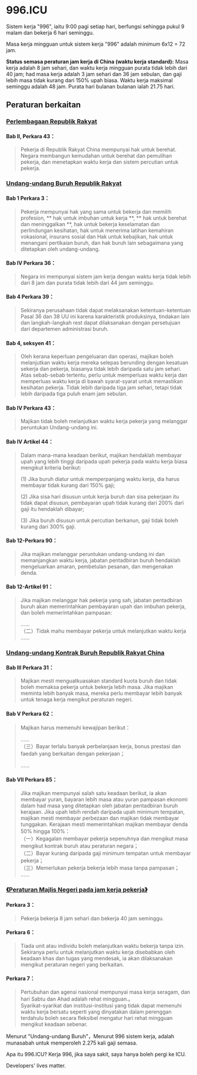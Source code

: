 996.ICU
===
Sistem kerja "996", iaitu 9:00 pagi setiap hari, berfungsi sehingga pukul 9 malam dan bekerja 6 hari seminggu.

 Masa kerja mingguan untuk sistem kerja "996" adalah minimum 6x12 = 72 jam.

 **Status semasa peraturan jam kerja di China (waktu kerja standard):**
Masa kerja adalah 8 jam sehari, dan waktu kerja mingguan purata tidak lebih dari 40 jam; had masa kerja adalah 3 jam sehari dan 36 jam sebulan, dan gaji lebih masa tidak kurang dari 150% upah biasa. Waktu kerja maksimal seminggu adalah 48 jam. Purata hari bulanan bulanan ialah 21.75 hari. 

 ## Peraturan berkaitan

 ### [Perlembagaan Republik Rakyat](http://www.npc.gov.cn/npc/xinwen/2018-03/22/content_2052489.htm)

 #### Bab II, Perkara 43：

 > Pekerja di Republik Rakyat China mempunyai hak untuk berehat.
> Negara membangun kemudahan untuk berehat dan pemulihan pekerja, dan menetapkan waktu kerja dan sistem percutian untuk pekerja. 
 ### [Undang-undang Buruh Republik Rakyat](http://www.npc.gov.cn/npc/xinwen/2019-01/07/content_2070261.htm)

 #### Bab 1 Perkara 3：
> Pekerja mempunyai hak yang sama untuk bekerja dan memilih profesion, ** hak untuk imbuhan untuk kerja **, ** hak untuk berehat dan meninggalkan **, hak untuk bekerja keselamatan dan perlindungan kesihatan, hak untuk menerima latihan kemahiran vokasional, insurans sosial dan Hak untuk kebajikan, hak untuk menangani pertikaian buruh, dan hak buruh lain sebagaimana yang ditetapkan oleh undang-undang.

 #### Bab IV Perkara 36：  
 >
> Negara ini mempunyai sistem jam kerja dengan waktu kerja tidak lebih dari 8 jam dan purata tidak lebih dari 44 jam seminggu.

 #### Bab 4 Perkara 39：  
 >
> Sekiranya perusahaan tidak dapat melaksanakan ketentuan-ketentuan Pasal 36 dan 38 UU ini karena karakteristik produksinya, tindakan lain dan langkah-langkah rest dapat dilaksanakan dengan persetujuan dari departemen administrasi buruh.

 #### Bab 4, seksyen 41：    
> Oleh kerana keperluan pengeluaran dan operasi, majikan boleh melanjutkan waktu kerja mereka selepas berunding dengan kesatuan sekerja dan pekerja, biasanya tidak lebih daripada satu jam sehari. Atas sebab-sebab tertentu, perlu untuk memperluas waktu kerja dan memperluas waktu kerja di bawah syarat-syarat untuk memastikan kesihatan pekerja. Tidak lebih daripada tiga jam sehari, tetapi tidak lebih daripada tiga puluh enam jam sebulan.

 #### Bab IV Perkara 43：  
> Majikan tidak boleh melanjutkan waktu kerja pekerja yang melanggar peruntukan Undang-undang ini.

 #### Bab IV Artikel 44：  
> Dalam mana-mana keadaan berikut, majikan hendaklah membayar upah yang lebih tinggi daripada upah pekerja pada waktu kerja biasa mengikut kriteria berikut:
>
> (1) Jika buruh diatur untuk memperpanjang waktu kerja, dia harus membayar tidak kurang dari 150% gaji;
>
> (2) Jika sisa hari disusun untuk kerja buruh dan sisa pekerjaan itu tidak dapat disusun, pembayaran upah tidak kurang dari 200% dari gaji itu hendaklah dibayar;
>
> (3) Jika buruh disusun untuk percutian berkanun, gaji tidak boleh kurang dari 300% gaji.

 #### Bab 12-Perkara 90：  
> Jika majikan melanggar peruntukan undang-undang ini dan memanjangkan waktu kerja, jabatan pentadbiran buruh hendaklah mengeluarkan amaran, pembetulan pesanan, dan mengenakan denda.
 #### Bab 12-Artikel 91：  
> Jika majikan melanggar hak pekerja yang sah, jabatan pentadbiran buruh akan memerintahkan pembayaran upah dan imbuhan pekerja, dan boleh memerintahkan pampasan:
>
>  ……  
>  （二）Tidak mahu membayar pekerja untuk melanjutkan waktu kerja 
>  ……  
>
 ### [Undang-undang Kontrak Buruh Republik Rakyat China](http://www.npc.gov.cn/wxzl/gongbao/2013-04/15/content_1811058.htm)
 #### Bab III Perkara 31：
> Majikan mesti menguatkuasakan standard kuota buruh dan tidak boleh memaksa pekerja untuk bekerja lebih masa. Jika majikan meminta lebih banyak masa, mereka perlu membayar lebih banyak untuk tenaga kerja mengikut peraturan negeri.

 #### Bab V Perkara 62：
> Majikan harus memenuhi kewajipan berikut：
>
> ……  
> （三）Bayar terlalu banyak perbelanjaan kerja, bonus prestasi dan faedah yang berkaitan dengan pekerjaan；  
>
> ……  

 #### Bab VII Perkara 85：
> Jika majikan mempunyai salah satu keadaan berikut, ia akan membayar yuran, bayaran lebih masa atau yuran pampasan ekonomi dalam had masa yang ditetapkan oleh jabatan pentadbiran buruh kerajaan. Jika upah lebih rendah daripada upah minimum tempatan, majikan mesti membayar perbezaan dan majikan tidak membayar tunggakan. Kerajaan mesti memerintahkan majikan membayar denda 50% hingga 100%：  
>  （一）Kegagalan membayar pekerja sepenuhnya dan mengikut masa mengikut kontrak buruh atau peraturan negara；  
>  （二）Bayar kurang daripada gaji minimum tempatan untuk membayar pekerja；  
>  （三）Memerlukan pekerja bekerja lebih masa tanpa pampasan；  
……  
 ### [《Peraturan Majlis Negeri pada jam kerja pekerja》](http://www.mohrss.gov.cn/SYrlzyhshbzb/zcfg/flfg/xzfg/201604/t20160412_237909.html)
 #### Perkara 3：
> Pekerja bekerja 8 jam sehari dan bekerja 40 jam seminggu.
 #### Perkara 6：
> Tiada unit atau individu boleh melanjutkan waktu bekerja tanpa izin. Sekiranya perlu untuk melanjutkan waktu kerja disebabkan oleh keadaan khas dan tugas yang mendesak, ia akan dilaksanakan mengikut peraturan negeri yang berkaitan.
 #### Perkara 7：
> Pertubuhan dan agensi nasional mempunyai masa kerja seragam, dan hari Sabtu dan Ahad adalah rehat mingguan.。  
> Syarikat-syarikat dan institusi-institusi yang tidak dapat memenuhi waktu kerja bersatu seperti yang dinyatakan dalam perenggan terdahulu boleh secara fleksibel mengatur hari rehat mingguan mengikut keadaan sebenar.

 Menurut "Undang-undang Buruh"，Menurut 996 sistem kerja, adalah munasabah untuk memperoleh 2.275 kali gaji semasa.
 
 Apa itu 996.ICU? Kerja 996, jika saya sakit, saya hanya boleh pergi ke ICU.
 
 Developers' lives matter.
